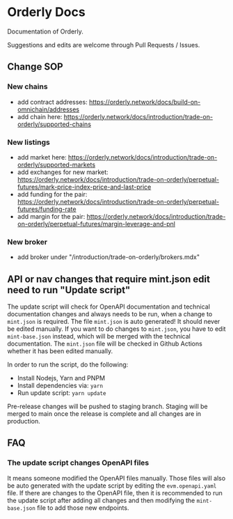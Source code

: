 # Orderly Docs

Documentation of Orderly.

Suggestions and edits are welcome through Pull Requests / Issues.

## Change SOP

### New chains

- add contract addresses: https://orderly.network/docs/build-on-omnichain/addresses
- add chain here: https://orderly.network/docs/introduction/trade-on-orderly/supported-chains

### New listings

- add market here: https://orderly.network/docs/introduction/trade-on-orderly/supported-markets
- add exchanges for new market: https://orderly.network/docs/introduction/trade-on-orderly/perpetual-futures/mark-price-index-price-and-last-price
- add funding for the pair: https://orderly.network/docs/introduction/trade-on-orderly/perpetual-futures/funding-rate
- add margin for the pair: https://orderly.network/docs/introduction/trade-on-orderly/perpetual-futures/margin-leverage-and-pnl

### New broker

- add broker under "/introduction/trade-on-orderly/brokers.mdx"

## API or nav changes that require mint.json edit need to run "Update script"

The update script will check for OpenAPI documentation and technical documentation
changes and always needs to be run, when a change to `mint.json` is required.
The file `mint.json` is auto generated!
It should never be edited manually. If you want to do changes to `mint.json`,
you have to edit `mint-base.json` instead, which will be merged with the technical
documentation.
The `mint.json` file will be checked in Github Actions whether it has been edited
manually.

In order to run the script, do the following:

- Install Nodejs, Yarn and PNPM
- Install dependencies via: `yarn`
- Run update script: `yarn update`

<Note>
    Pre-release changes will be pushed to staging branch. Staging will be merged to main once the release is complete and all changes are in production.
</Note>

## FAQ

### The update script changes OpenAPI files

It means someone modified the OpenAPI files manually.
Those files will also be auto generated with the update script by editing the `evm.openapi.yaml`
file.
If there are changes to the OpenAPI file, then it is recommended to run the update
script after adding all changes and then modifying the `mint-base.json` file to add
those new endpoints.

